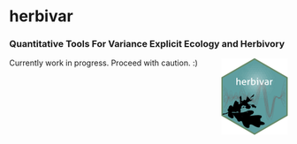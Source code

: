 # herbivar
### Quantitative Tools For Variance Explicit Ecology and Herbivory
<img src="man/figures/logo.png" align="right" height="139" />


Currently work in progress. Proceed with caution. :) 
